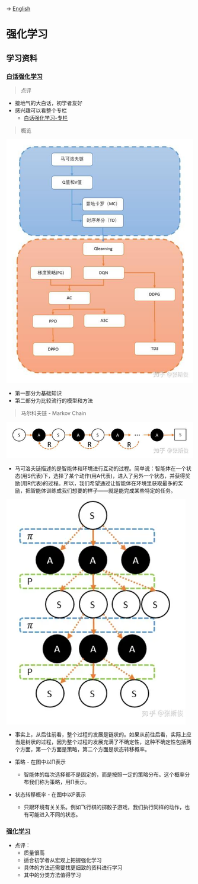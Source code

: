 -> [English](/SKILLSETS/AI/RL/rl.md)

# 强化学习

## 学习资料

### [白话强化学习](https://zhuanlan.zhihu.com/p/111869532)

> 点评
- 接地气的大白话，初学者友好
- 感兴趣可以看整个专栏
  - [白话强化学习-专栏](https://zhuanlan.zhihu.com/c_1215667894253830144)

> 概览

![白话强化学习-导图](RLoverview.jpg)

- 第一部分为基础知识
- 第二部分为比较流行的模型和方法

> 马尔科夫链 - Markov Chain

![Markov Chain](MarkovChain.jpg)

- 马可洛夫链描述的是智能体和环境进行互动的过程。简单说：智能体在一个状态(用S代表)下，选择了某个动作(用A代表)，进入了另外一个状态，并获得奖励(用R代表)的过程。所以，我们希望通过让智能体在环境里获取最多的奖励，把智能体训练成我们想要的样子——就是能完成某些特定的任务。

![Markov](MarkovTree.png)

- 事实上，从后往前看，整个过程的发展是链状的。如果从前往后看，实际上应当是树状的过程，因为整个过程的发展充满了不确定性，这种不确定性包括两个方面，第一个方面是策略，第二个方面是状态转移概率。
  
- 策略 - 在图中以Π表示
  - 智能体的每次选择都不是固定的，而是按照一定的策略分布。这个概率分布我们称为策略，用Π表示。
- 状态转移概率 - 在图中以P表示
  - 只跟环境有关关系。例如飞行棋的掷骰子游戏，我们执行同样的动作，也有可能进入不同的状态。


















### [强化学习](https://imzhanghao.com/2022/02/10/reinforcement-learning/#%E5%BC%BA%E5%8C%96%E5%AD%A6%E4%B9%A0)
  - 点评：
    - 质量很高
    - 适合初学者从宏观上把握强化学习
    - 具体的方法还需要找更细致的资料进行学习
    - 其中的分类方法值得学习

